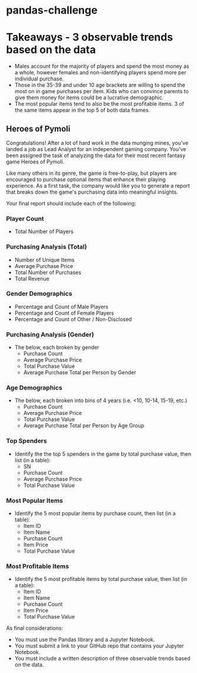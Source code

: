 # pandas-challenge

# Takeaways - 3 observable trends based on the data

* Males account for the majority of players and spend the most money as a whole, however females and non-identifying players spend more per individual purchase.
* Those in the 35-39 and under 10 age brackets are willing to spend the most on in game purchases per item. Kids who can convince parents to give them money for items could be a lucrative demographic.
* The most popular items tend to also be the most profitable items. 3 of the same items appear in the top 5 of both data frames.

## Heroes of Pymoli

Congratulations! After a lot of hard work in the data munging mines, you've landed a job as Lead Analyst for an independent gaming company. You've been assigned the task of analyzing the data for their most recent fantasy game Heroes of Pymoli.

Like many others in its genre, the game is free-to-play, but players are encouraged to purchase optional items that enhance their playing experience. As a first task, the company would like you to generate a report that breaks down the game's purchasing data into meaningful insights.

Your final report should include each of the following:

### Player Count

* Total Number of Players

### Purchasing Analysis (Total)

* Number of Unique Items
* Average Purchase Price
* Total Number of Purchases
* Total Revenue

### Gender Demographics

* Percentage and Count of Male Players
* Percentage and Count of Female Players
* Percentage and Count of Other / Non-Disclosed

### Purchasing Analysis (Gender)

* The below, each broken by gender
  * Purchase Count
  * Average Purchase Price
  * Total Purchase Value
  * Average Purchase Total per Person by Gender

### Age Demographics

* The below, each broken into bins of 4 years (i.e. &lt;10, 10-14, 15-19, etc.)
  * Purchase Count
  * Average Purchase Price
  * Total Purchase Value
  * Average Purchase Total per Person by Age Group

### Top Spenders

* Identify the the top 5 spenders in the game by total purchase value, then list (in a table):
  * SN
  * Purchase Count
  * Average Purchase Price
  * Total Purchase Value

### Most Popular Items

* Identify the 5 most popular items by purchase count, then list (in a table):
  * Item ID
  * Item Name
  * Purchase Count
  * Item Price
  * Total Purchase Value

### Most Profitable Items

* Identify the 5 most profitable items by total purchase value, then list (in a table):
  * Item ID
  * Item Name
  * Purchase Count
  * Item Price
  * Total Purchase Value

As final considerations:

* You must use the Pandas library and a Jupyter Notebook.
* You must submit a link to your GitHub repo that contains your Jupyter Notebook.
* You must include a written description of three observable trends based on the data.
